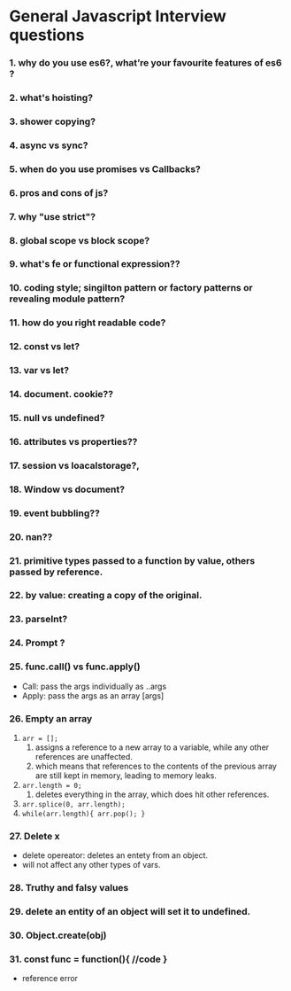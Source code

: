 # General Javascript Interview questions

### 1. why do you use es6?, what’re your favourite features of es6 ?

### 2. what's hoisting?

### 3. shower copying?

### 4. async vs sync?

### 5. when do you use promises vs Callbacks?

### 6. pros and cons of js? 


### 7. why "use strict"? 

### 8. global scope vs block scope? 

### 9. what's fe or functional expression?? 

### 10. coding style; singilton pattern or factory patterns or revealing module pattern? 

### 11. how do you right readable code? 

### 12. const vs let? 

### 13. var vs let? 

### 14. document. cookie?? 

### 15. null vs undefined? 

### 16. attributes vs properties?? 

### 17. session vs loacalstorage?, 

### 18. Window vs document? 

### 19. event bubbling?? 

### 20. nan?? 


### 21. primitive types passed to a function by value, others passed by reference. 

### 22. by value: creating a copy of the original. 


### 23. parseInt? 


### 24. Prompt ?



### 25. func.call() vs func.apply()

- Call: pass the args individually as ..args
- Apply: pass the args as an array [args]

### 26. Empty an array

1. `arr = [];`
   1. assigns a reference to a new array to a variable, while any other references are unaffected.
   2. which means that references to the contents of the previous array are still kept in memory, leading to memory leaks.
2. `arr.length = 0;`
   1. deletes everything in the array, which does hit other references.
3. `arr.splice(0, arr.length);`
4. `while(arr.length){ arr.pop(); }`

### 27. Delete x

- delete opereator: deletes an entety from an object.
- will not affect any other types of vars.

### 28. Truthy and falsy values

### 29. delete an entity of an object will set it to undefined.

### 30. Object.create(obj)

### 31. const func = function(){ //code }
 
- reference error
